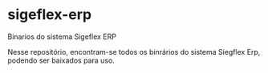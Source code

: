 # sigeflex-erp
Binarios do sistema Sigeflex ERP

Nesse repositório, encontram-se todos os binrários do sistema Siegflex Erp, podendo ser baixados para uso.
